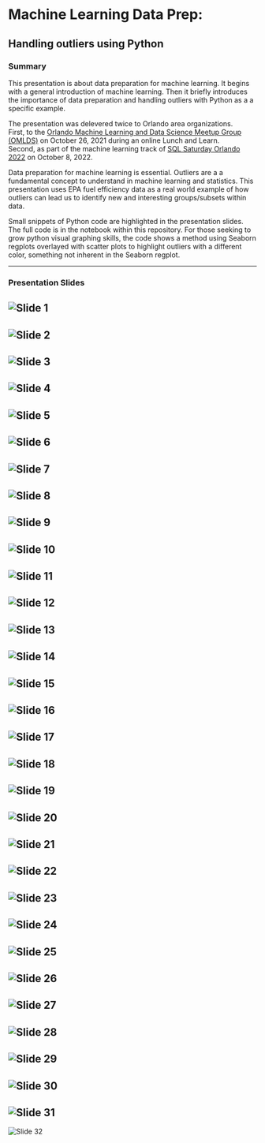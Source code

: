 # Machine Learning Data Prep:  
## Handling outliers using Python

### Summary
This presentation is about data preparation for machine learning.  It begins 
with a general introduction of machine learning.  Then it briefly introduces 
the importance of data preparation and handling outliers with Python as a 
a specific example.  

The presentation was delevered twice to Orlando area organizations.  
First, to the [Orlando Machine Learning and Data Science Meetup Group (OMLDS)](https://www.meetup.com/Orlando-MLDS/) 
on October 26, 2021 during an online Lunch and Learn.  
Second, as part of the machine learning track of [SQL Saturday Orlando 2022](https://sqlsaturday.com/2022-10-08-sqlsaturday1030/)
on October 8, 2022.

Data preparation for machine learning is essential.  Outliers are a a fundamental 
concept to understand in machine learning and statistics.  This presentation 
uses EPA fuel efficiency data as a real world example of how outliers can lead 
us to identify new and interesting groups/subsets within data.  

Small snippets of Python code are highlighted in the presentation slides.  The
full code is in the notebook within this repository.  For those seeking to 
grow python visual graphing skills, the code shows a method using Seaborn 
regplots overlayed with scatter plots to highlight outliers with a different 
color, something not inherent in the Seaborn regplot.

---
### Presentation Slides
![Slide 1](https://github.com/RBergeron/OMLDS_Outliers/blob/main/images/Slide1.PNG)
---
![Slide 2](https://github.com/RBergeron/OMLDS_Outliers/blob/main/images/Slide2.PNG)
---
![Slide 3](https://github.com/RBergeron/OMLDS_Outliers/blob/main/images/Slide3.PNG)
---
![Slide 4](https://github.com/RBergeron/OMLDS_Outliers/blob/main/images/Slide4.PNG)
---
![Slide 5](https://github.com/RBergeron/OMLDS_Outliers/blob/main/images/Slide5.PNG)
---
![Slide 6](https://github.com/RBergeron/OMLDS_Outliers/blob/main/images/Slide6.PNG)
---
![Slide 7](https://github.com/RBergeron/OMLDS_Outliers/blob/main/images/Slide7.PNG)
---
![Slide 8](https://github.com/RBergeron/OMLDS_Outliers/blob/main/images/Slide8.PNG)
---
![Slide 9](https://github.com/RBergeron/OMLDS_Outliers/blob/main/images/Slide9.PNG)
---
![Slide 10](https://github.com/RBergeron/OMLDS_Outliers/blob/main/images/Slide10.PNG)
---
![Slide 11](https://github.com/RBergeron/OMLDS_Outliers/blob/main/images/Slide11.PNG)
---
![Slide 12](https://github.com/RBergeron/OMLDS_Outliers/blob/main/images/Slide12.PNG)
---
![Slide 13](https://github.com/RBergeron/OMLDS_Outliers/blob/main/images/Slide13.PNG)
---
![Slide 14](https://github.com/RBergeron/OMLDS_Outliers/blob/main/images/Slide14.PNG)
---
![Slide 15](https://github.com/RBergeron/OMLDS_Outliers/blob/main/images/Slide15.PNG)
---
![Slide 16](https://github.com/RBergeron/OMLDS_Outliers/blob/main/images/Slide16.PNG)
---
![Slide 17](https://github.com/RBergeron/OMLDS_Outliers/blob/main/images/Slide17.PNG)
---
![Slide 18](https://github.com/RBergeron/OMLDS_Outliers/blob/main/images/Slide18.PNG)
---
![Slide 19](https://github.com/RBergeron/OMLDS_Outliers/blob/main/images/Slide19.PNG)
---
![Slide 20](https://github.com/RBergeron/OMLDS_Outliers/blob/main/images/Slide20.PNG)
---
![Slide 21](https://github.com/RBergeron/OMLDS_Outliers/blob/main/images/Slide21.PNG)
---
![Slide 22](https://github.com/RBergeron/OMLDS_Outliers/blob/main/images/Slide22.PNG)
---
![Slide 23](https://github.com/RBergeron/OMLDS_Outliers/blob/main/images/Slide23.PNG)
---
![Slide 24](https://github.com/RBergeron/OMLDS_Outliers/blob/main/images/Slide24.PNG)
---
![Slide 25](https://github.com/RBergeron/OMLDS_Outliers/blob/main/images/Slide25.PNG)
---
![Slide 26](https://github.com/RBergeron/OMLDS_Outliers/blob/main/images/Slide26.PNG)
---
![Slide 27](https://github.com/RBergeron/OMLDS_Outliers/blob/main/images/Slide27.PNG)
---
![Slide 28](https://github.com/RBergeron/OMLDS_Outliers/blob/main/images/Slide28.PNG)
---
![Slide 29](https://github.com/RBergeron/OMLDS_Outliers/blob/main/images/Slide29.PNG)
---
![Slide 30](https://github.com/RBergeron/OMLDS_Outliers/blob/main/images/Slide30.PNG)
---
![Slide 31](https://github.com/RBergeron/OMLDS_Outliers/blob/main/images/Slide31.PNG)
---
![Slide 32](https://github.com/RBergeron/OMLDS_Outliers/blob/main/images/Slide32.PNG)

